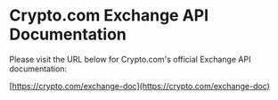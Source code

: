 # Crypto.com Exchange API Documentation

Please visit the URL below for Crypto.com's official Exchange API documentation:

[https://crypto.com/exchange-doc](https://crypto.com/exchange-doc)
